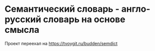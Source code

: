 # Семантический словарь - англо-русский словарь на основе смысла

Проект переехал на https://tvoygit.ru/budden/semdict
